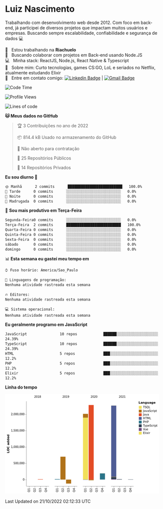 
# Luiz Nascimento
Trabalhando com desenvolvimento web desde 2012. Com foco em back-end, já participei de diversos projetos que impactam muitos usuários e empresas. Buscando sempre escalabilidade, confiabilidade e segurança de dados :computer:

 :rocket:  &nbsp; Estou trabalhando na **Riachuelo**
 <br/> :purple_heart: &nbsp; Buscando colaborar com projetos em Back-end usando Node.JS
 <br/> :computer: &nbsp; Minha stack: ReactJS, Node.js, React Native & Typescript
 <br/> 💬  &nbsp; Sobre mim: Curto tecnologias, games CS:GO, LoL e seriados no Netflix, atualmente estudando Elixir
 <br/> :email: &nbsp; Entre em contato comigo: [![Linkedin Badge](https://img.shields.io/badge/-LuizNascimento-blue?style=flat-square&logo=Linkedin&logoColor=white&link=https://www.linkedin.com/in/luizhnnh/)](https://www.linkedin.com/in/luizhnnh/) 
| 
[![Gmail Badge](https://img.shields.io/badge/-luizh.nnh@gmail.com-c14438?style=flat-square&logo=Gmail&logoColor=white&link=mailto:luizh.nnh@gmail.com)](mailto:luizh.nnh@gmail.com)

<!--START_SECTION:waka-->
![Code Time](http://img.shields.io/badge/Code%20Time-16%20hrs%2011%20mins-blue)

![Profile Views](http://img.shields.io/badge/Visualizac%C3%B5es%20do%20perfil-0-blue)

![Lines of code](https://img.shields.io/badge/Desde%20o%20Hello%20World%20eu%20escrevi-7%20Million%20linhas%20de%20c%C3%B3digo-blue)

**🐱 Meus dados no GitHub** 

> 🏆 3 Contribuições no ano de 2022
 > 
> 📦 814.4 kB Usado no armazenamento do GitHub 
 > 
> 🚫 Não aberto para contratação
 > 
> 📜 25 Repositórios Públicos 
 > 
> 🔑 14 Repositórios Privados  
 > 
**Eu sou diurno 🐤** 

```text
🌞 Manhã      2 commits      █████████████████████████   100.0% 
🌆 Tarde      0 commits      ░░░░░░░░░░░░░░░░░░░░░░░░░   0.0% 
🌃 Noite      0 commits      ░░░░░░░░░░░░░░░░░░░░░░░░░   0.0% 
🌙 Madrugada  0 commits      ░░░░░░░░░░░░░░░░░░░░░░░░░   0.0%

```
📅 **Sou mais produtivo em Terça-Feira** 

```text
Segunda-Feira0 commits      ░░░░░░░░░░░░░░░░░░░░░░░░░   0.0% 
Terça-Feira  2 commits      █████████████████████████   100.0% 
Quarta-Feira 0 commits      ░░░░░░░░░░░░░░░░░░░░░░░░░   0.0% 
Quinta-Feira 0 commits      ░░░░░░░░░░░░░░░░░░░░░░░░░   0.0% 
Sexta-Feira  0 commits      ░░░░░░░░░░░░░░░░░░░░░░░░░   0.0% 
sábado       0 commits      ░░░░░░░░░░░░░░░░░░░░░░░░░   0.0% 
domingo      0 commits      ░░░░░░░░░░░░░░░░░░░░░░░░░   0.0%

```


📊 **Esta semana eu gastei meu tempo em** 

```text
⌚︎ Fuso horário: America/Sao_Paulo

💬 Linguagens de programação: 
Nenhuma atividade rastreada esta semana

🔥 Editores: 
Nenhuma atividade rastreada esta semana

💻 Sistema operacional: 
Nenhuma atividade rastreada esta semana

```

**Eu geralmente programo em JavaScript** 

```text
JavaScript               10 repos            ██████░░░░░░░░░░░░░░░░░░░   24.39% 
TypeScript               10 repos            ██████░░░░░░░░░░░░░░░░░░░   24.39% 
HTML                     5 repos             ███░░░░░░░░░░░░░░░░░░░░░░   12.2% 
PHP                      5 repos             ███░░░░░░░░░░░░░░░░░░░░░░   12.2% 
Elixir                   5 repos             ███░░░░░░░░░░░░░░░░░░░░░░   12.2%

```


**Linha do tempo**

![Chart not found](https://raw.githubusercontent.com/nascimentolh/nascimentolh/main/charts/bar_graph.png) 


 Last Updated on 21/10/2022 02:12:33 UTC
<!--END_SECTION:waka-->
